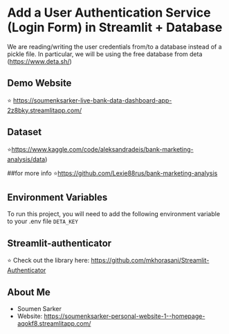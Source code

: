 
# Add a User Authentication Service (Login Form) in Streamlit + Database
We are reading/writing the user credentials from/to a database instead of a pickle file.
In particular, we will be using the free database from deta (https://www.deta.sh/)

## Demo Website
⭐ https://soumenksarker-live-bank-data-dashboard-app-2z8bky.streamlitapp.com/

## Dataset
⭐https://www.kaggle.com/code/aleksandradeis/bank-marketing-analysis/data)

##for more info
⭐https://github.com/Lexie88rus/bank-marketing-analysis

## Environment Variables
To run this project, you will need to add the following environment variable to your .env file
`DETA_KEY`


## Streamlit-authenticator
⭐ Check out the library here: https://github.com/mkhorasani/Streamlit-Authenticator

## About Me
- Soumen Sarker
- Website: https://soumenksarker-personal-website-1--homepage-aqokf8.streamlitapp.com/


